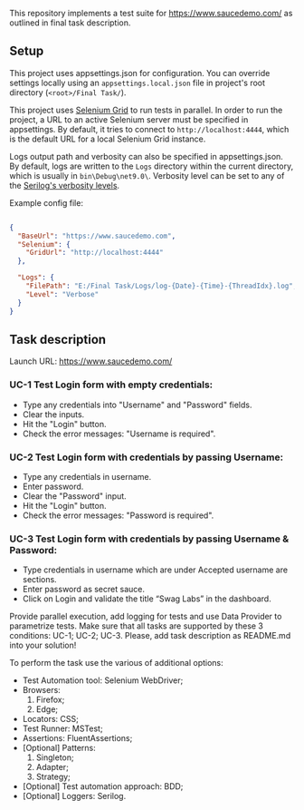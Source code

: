 This repository implements a test suite for https://www.saucedemo.com/ as outlined in final task description.

## Setup

This project uses appsettings.json for configuration. You can override settings locally using an `appsettings.local.json` file in project's root directory (`<root>/Final Task/`).

This project uses [Selenium Grid](https://www.selenium.dev/documentation/grid/getting_started/) to run tests in parallel. In order to run the project, a URL to an active Selenium server must be specified in appsettings. By default, it tries to connect to `http://localhost:4444`, which is the default URL for a local Selenium Grid instance.

Logs output path and verbosity can also be specified in appsettings.json. By default, logs are written to the `Logs` directory within the current directory, which is usually in `bin\Debug\net9.0\`. Verbosity level can be set to any of the [Serilog's verbosity levels](https://github.com/serilog/serilog/wiki/Configuration-Basics#minimum-level).

Example config file:
```json

{
  "BaseUrl": "https://www.saucedemo.com",
  "Selenium": {
    "GridUrl": "http://localhost:4444"
  },

  "Logs": {
    "FilePath": "E:/Final Task/Logs/log-{Date}-{Time}-{ThreadIdx}.log",
    "Level": "Verbose"
  }
}
```

## Task description

Launch URL: https://www.saucedemo.com/

### UC-1 Test Login form with empty credentials:

- Type any credentials into "Username" and "Password" fields.
- Clear the inputs.
- Hit the "Login" button.
- Check the error messages: "Username is required".

### UC-2 Test Login form with credentials by passing Username:

- Type any credentials in username.
- Enter password.
- Clear the "Password" input.
- Hit the "Login" button.
- Check the error messages: "Password is required".

### UC-3 Test Login form with credentials by passing Username & Password:

- Type credentials in username which are under Accepted username are sections.
- Enter password as secret sauce.
- Click on Login and validate the title “Swag Labs” in the dashboard.

Provide parallel execution, add logging for tests and use Data Provider to parametrize tests. Make sure that all tasks are supported by these 3 conditions: UC-1; UC-2; UC-3.
Please, add task description as README.md into your solution!

To perform the task use the various of additional options:

- Test Automation tool: Selenium WebDriver;
- Browsers:
	1) Firefox;
	2) Edge;
- Locators: CSS;
- Test Runner: MSTest;
- Assertions: FluentAssertions;
- [Optional] Patterns:
	1) Singleton;
	2) Adapter;
	3) Strategy;
- [Optional] Test automation approach: BDD;
- [Optional] Loggers: Serilog.